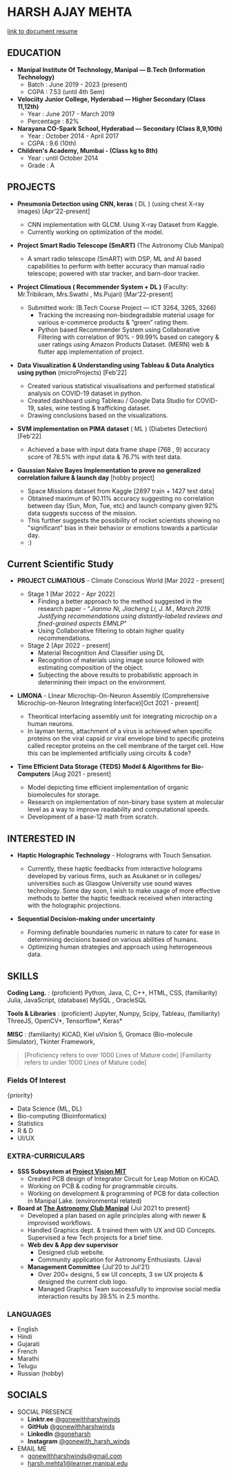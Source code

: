 # HARSH AJAY MEHTA

[link to document resume](https://drive.google.com/file/d/1dddg5L81_BDzsmjDtB_7lCnMLQJB3BsA/view?usp=sharing)

## EDUCATION

- **Manipal Institute Of Technology, Manipal — B.Tech (Information Technology)** 
  - Batch :  June 2019 - 2023 (present)
  - CGPA : 7.53 (until 4th Sem)
- **Velociity Junior College, Hyderabad — Higher Secondary (Class 11,12th)**
   - Year : June 2017 - March 2019
   - Percentage : 82%
- **Narayana CO-Spark School, Hyderabad — Secondary (Class 8,9,10th)**
   - Year : October 2014 - April 2017
   - CGPA : 9.6 (10th)
- **Children's Academy, Mumbai - (Class kg to 8th)**
   - Year : until October 2014
   - Grade : A


## PROJECTS

- **Pneumonia Detection using CNN, keras** ( DL ) (using chest X-ray images) [Apr’22-present]
    - CNN implementation with GLCM. Using X-ray Dataset from Kaggle.
    - Currently working on optimization of the model.

- **Project Smart Radio Telescope (SmART)** (The Astronomy Club Manipal)
    - A smart radio telescope (SmART) with DSP, ML and AI based capabilities to perform with better accuracy than manual radio telescope; powered with star tracker, and barn-door tracker.

- **Project Climatious ( Recommender System + DL )** (Faculty: Mr.Tribikram, Mrs.Swathi , Ms.Pujari) [Mar’22-present]
  - Submitted work: (B.Tech Course Project — ICT 3264, 3265, 3266)
     - Tracking the increasing non-biodegradable material usage for various e-commerce products & ”green” rating them.
     - Python based Recommender System using Collaborative Filtering with correlation of 90% - 99.99% based on category & user ratings using Amazon Products Dataset. (MERN) web & flutter app implementation of project.

- **Data Visualization & Understanding using Tableau & Data Analytics using python** (microProjects) [Feb’22]
    - Created various statistical visualisations and performed statistical analysis on COVID-19 dataset in python.
    - Created dashboard using Tableau / Google Data Studio for COVID-19, sales, wine testing & trafficking dataset.
    - Drawing conclusions based on the visualizations.

- **SVM implementation on PIMA dataset** ( ML ) (Diabetes Detection) [Feb’22]
    - Achieved a base with input data frame shape (768 , 9) accuracy score of 78.5% with input data & 76.7% with test data.

- **Gaussian Naive Bayes Implementation to prove no generalized correlation failure & launch day** [hobby project]
    - Space Missions dataset from Kaggle [2897 train + 1427 test data]
    - Obtained maximum of 90.11% accuracy suggesting no correlation between day {Sun, Mon, Tue, etc} and launch company given 92% data suggests success of the mission.
    - This further suggests the possibility of rocket scientists showing no "significant" bias in their behavior or emotions towards a particular day.
    - :)


## Current Scientific Study

- **PROJECT CLIMATIOUS** - Climate Conscious World   [Mar 2022 - present]
  - Stage 1 [Mar 2022 - Apr 2022]
    - Finding a better approach to the method suggested in the research paper - "*Jianmo Ni, Jiacheng Li, J. M., March 2019. Justifying recommendations using distantly-labeled reviews and fined-grained aspects EMNLP*"
    - Using Collaborative filtering to obtain higher quality recommendations.
  - Stage 2 [Apr 2022 - present]
    - Material Recognition And Classifier using DL
    - Recognition of materials using image source followed with estimating composition of the object. 
    - Subjecting the above results to probabilistic approach in determining their impact on the environment.

- **LIMONA** - LInear Microchip-On-Neuron Assembly (Comprehensive Microchip-on-Neuron Integrating Interface)[Oct 2021 - present]
  - Theoritical interfacing assembly unit for integrating microchip on a human neurons.
  - In layman terms, attachment of a virus is achieved when specific proteins on the viral capsid or viral envelope bind to specific proteins called receptor proteins on the cell membrane of the target cell. How this can be implemented artificially using circuits & code?

- **Time Efficient Data Storage {TEDS} Model & Algorithms for Bio-Computers** [Aug 2021 - present]
  - Model depicting time efficient implementation of organic biomolecules for storage.
  - Research on implementation of non-binary base system at molecular level as a way to improve readability and computational speeds. 
  - Development of a base-12 math from scratch.


## INTERESTED IN

- **Haptic Holographic Technology** - Holograms with Touch Sensation.
  - Currently, these haptic feedbacks from interactive holograms developed by various firms, such as Asukanet or in colleges/ universities such as Glasgow University use sound waves technology. Some day soon, I wish to make usage of more effective methods to better the haptic feedback received when interacting with the holographic projections.

- **Sequential Decision-making under uncertainty**
  - Forming definable boundaries numeric in nature to cater for ease in determining decisions based on various abilities of humans.
  - Optimizing human strategies and approach using heterogeneous data.




## SKILLS

**Coding Lang.** : (proficient) Python, Java, C, C++, HTML, CSS, (familiarity) Julia, JavaScript,  (database) MySQL , OracleSQL

**Tools & Libraries** : (proficient) Jupyter, Numpy, Scipy, Tableau, (familiarity) ThreeJS, OpenCV*, Tensorflow*, Keras*

**MISC** : (familiarity) KiCAD, Kiel uVision 5, Gromacs (Bio-molecule Simulator), Tkinter Framework, 

> [Proficiency refers to over 1000 Lines of Mature code]
> [Familiarity refers to under 1000 Lines of Mature code]

### Fields Of Interest
{priority}
- Data Science {ML, DL}
- Bio-computing (Bioinformatics)
- Statistics
- R & D
- UI/UX 



### EXTRA-CURRICULARS

- **SSS Subsystem at [Project Vision MIT](https://www.linkedin.com/company/project-vision-mit/)**
  - Created PCB design of Integrator Circuit for Leap Motion on KiCAD.
  - Working on PCB & coding for programmable circuits.
  - Working on development & programming of PCB for data collection in Manipal Lake. (environmental related)
- **Board at [The Astronomy Club Manipal](https://www.linkedin.com/company/the-astronomy-club-manipal/)**
    {Jul 2021 to present}
    - Developed a plan based on agile principles along with newer & improvised workflows.
    - Handled Graphics dept. & trained them with UX and GD Concepts. Supervised a few Tech projects for a brief time.
    - **Web dev & App dev supervisor**
      - Designed club website.
      - Community application for Astronomy Enthusiasts. (Java)
  - **Management Committee** {Jul’20 to Jul’21}
    - Over 200+ designs, 5 sw UI concepts, 3 sw UX projects & designed the current club logo.
    - Managed Graphics Team successfully to improvise social media interaction results by 39.5% in 2.5 months.


### LANGUAGES
- English
- Hindi
- Gujarati
- French
- Marathi
- Telugu
- Russian (hobby)

## SOCIALS

- SOCIAL PRESENCE
  - **Linktr.ee**     [@gonewithharshwinds](https://linktr.ee/gonewithharshwinds)
  - **GitHub**        [@gonewithharshwinds](https://www.github.com/gonewithharshwinds)
  - **LinkedIn**     [@goneharsh](https://www.linkedin.com/in/goneharsh/)
  - **Instagram**  [@gonewith_harsh_winds](https://www.instagram.com/gonewith_harsh_winds)
- EMAIL ME
  - [gonewithharshwinds@gmail.com](mailto:gonewithharshwinds@gmail.com)
  - [harsh.mehta1@learner.manipal.edu](mailto:harsh.mehta1@learner.manipal.edu)
